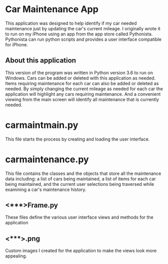 # Car Maintenance App
This application was designed to help identify if my car needed maintenance just by updating the car's 
current mileage.  I originally wrote it to run on my iPhone using an app from the app store called 
Pythonista.  Pythonista can run python scripts and provides a user interface compatible for iPhone.

## About this application
This version of the program was written in Python version 3.6 to run on Windows.  Cars can be added
or deleted with this application as needed.  Items requiring maintenance for each car can also be
added or deleted as needed.  By simply changing the current mileage as needed for each car the 
application will highlight any cars requiring maintenance.  And a convenient viewing from the main
screen will identify all maintenance that is currently needed.

# carmaintmain.py
This file starts the process by creating and loading the user interface.

# carmaintenance.py
This file contains the classes and the objects that store all the maintenance data including: 
a list of cars being maintained, a list of items for each car being maintained, and
the current user selections being traversed while examining a car's maintenance history.

## <***>Frame.py
These files define the various user interface views and methods for the application

## <***>.png
Custom images I created for the application to make the views look more appealing.
